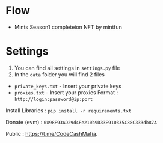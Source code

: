 # Flow
* Mints Season1 completeion NFT by mintfun


# Settings

1. You can find all settings in `settings.py` file 
2. In the `data` folder you will find 2 files
- `private_keys.txt` - Insert your private keys
- `proxies.txt` - Insert your proxies Format : `http://login:password@ip:port`

Install Libraries : `pip install -r requirements.txt`

Donate (evm) : `0x98F93AD29d4Fe210b9D33E910335C88C333db87A`

Public : https://t.me/CodeCashMafia.
